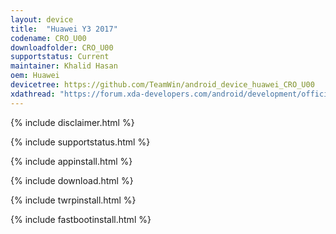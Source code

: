 ```yaml
---
layout: device
title:  "Huawei Y3 2017"
codename: CRO_U00
downloadfolder: CRO_U00
supportstatus: Current
maintainer: Khalid Hasan
oem: Huawei
devicetree: https://github.com/TeamWin/android_device_huawei_CRO_U00
xdathread: "https://forum.xda-developers.com/android/development/official-twrp-huawei-y3-2017-cro-u00-t3872030/"
---
```


{% include disclaimer.html %}

{% include supportstatus.html %}

{% include appinstall.html %}

{% include download.html %}

{% include twrpinstall.html %}

{% include fastbootinstall.html %}
